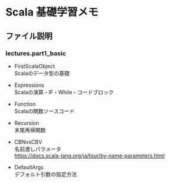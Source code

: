 # Scala 基礎学習メモ

## ファイル説明
### lectures.part1_basic
- FirstScalaObject  
Scalaのデータ型の基礎

- Expressions  
Scalaの演算・IF・While・コードブロック

- Function  
Scalaの関数ソースコード

- Recursion  
末尾再帰関数

- CBNvsCBV  
名前渡しパラメータ  
https://docs.scala-lang.org/ja/tour/by-name-parameters.html
 
- DefaultArgs  
デフォルト引数の指定方法